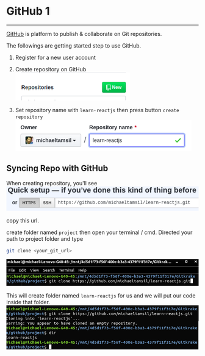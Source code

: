 # GitHub 1

---

[GitHub](https://github.com) is platform to publish & collaborate on Git repositories.

The followings are getting started step to use GitHub.

1.  Register for a new user account
2.  Create repository on GitHub
![](./assets/new-repository.png)

3.  Set repository name with `learn-reactjs` then press button `create repository`
![](./assets/repository-name.png)

## Syncing Repo with GitHub

When creating repository, you'll see
![](./assets/git-url.png)

copy this url.

create folder named `project` then open your terminal / cmd. Directed your path to project folder and type 
```sh
git clone <your_git_url>
```
![](./assets/git-clone.png)

This will create folder named `learn-reactjs` for us and we will put our code inside that folder.
![](./assets/git-clone-result.png)